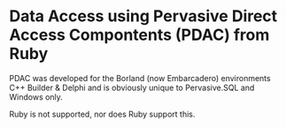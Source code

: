 # Data Access using Pervasive Direct Access Compontents (PDAC) from Ruby

PDAC was developed for the Borland (now Embarcadero) environments C++ Builder & Delphi and is obviously unique to Pervasive.SQL and Windows only.

Ruby is not supported, nor does Ruby support this.


